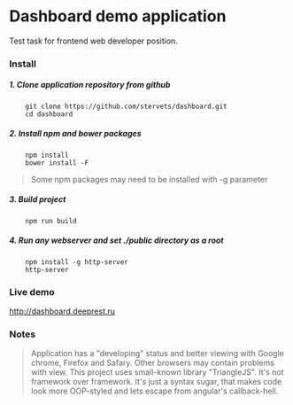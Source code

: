 # Dashboard demo application
Test task for frontend web developer position.

### Install
##### 1. Clone application repository from github
```
    git clone https://github.com/stervets/dashboard.git
    cd dashboard
```

##### 2. Install npm and bower packages
```
    npm install
    bower install -F
```
> Some npm packages may need to be installed with -g parameter

##### 3. Build project
```
    npm run build
```

##### 4. Run any webserver and set ./public directory as a root
```
    npm install -g http-server
    http-server
```

### Live demo
http://dashboard.deeprest.ru

### Notes
> Application has a "developing" status and better viewing with Google chrome, Firefox and Safary. Other browsers may contain problems with view.
> This project uses small-known library "TriangleJS". It's not framework over framework. It's just a syntax sugar, that makes code look more OOP-styled and lets escape from angular's callback-hell.
